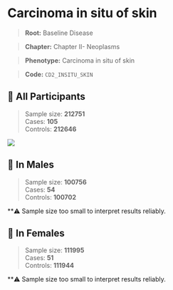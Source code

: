 # Carcinoma in situ of skin

> **Root:** Baseline Disease  

> **Chapter:** Chapter II- Neoplasms  

> **Phenotype:** Carcinoma in situ of skin  

> **Code:** `CD2_INSITU_SKIN`

## 🧪 All Participants  
> Sample size: **212751**  
> Cases: **105**  
> Controls: **212646**
<img src="/Disease/Figures/ALL/Baseline/CD2_INSITU_SKIN.png"/>
<CsvTable src="/Disease_Data/ALL/Baseline/LG_CD2_INSITU_SKIN.csv" label="🔍 View full results" />

## 👨 In Males  
> Sample size: **100756**  
> Cases: **54**  
> Controls: **100702**

**⚠️ Sample size too small to interpret results reliably.

## 👩 In Females  
> Sample size: **111995**  
> Cases: **51**  
> Controls: **111944**

**⚠️ Sample size too small to interpret results reliably.
